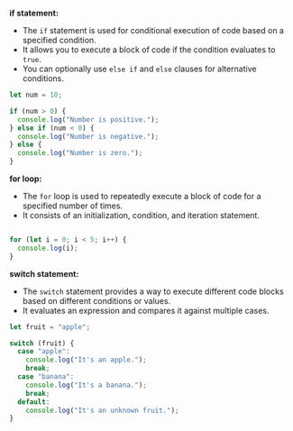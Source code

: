 **if statement:**
- The `if` statement is used for conditional execution of code based on a specified condition.
- It allows you to execute a block of code if the condition evaluates to `true`.
- You can optionally use `else if` and `else` clauses for alternative conditions.


```javascript
let num = 10;

if (num > 0) {
  console.log("Number is positive.");
} else if (num < 0) {
  console.log("Number is negative.");
} else {
  console.log("Number is zero.");
}
```


**for loop:**
- The `for` loop is used to repeatedly execute a block of code for a specified number of times.
- It consists of an initialization, condition, and iteration statement.

```javascript

for (let i = 0; i < 5; i++) {
  console.log(i);
}
```


**switch statement:**
- The `switch` statement provides a way to execute different code blocks based on different conditions or values.
- It evaluates an expression and compares it against multiple cases.

```javascript
let fruit = "apple";

switch (fruit) {
  case "apple":
    console.log("It's an apple.");
    break;
  case "banana":
    console.log("It's a banana.");
    break;
  default:
    console.log("It's an unknown fruit.");
}
```


